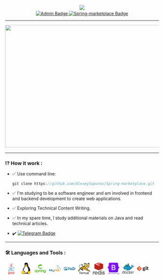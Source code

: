 
<div id="header" align="center">
  <img src="https://media.giphy.com/media/RZzR9yOd1pWKmuHbZi/giphy.gif" width="100"/>
</div>

<div id="badges" align="center">
  <a href="https://localhost:8080/admin/login">
    <img src="https://img.shields.io/badge/Admin-green?style=for-the-badge&logo=admin&logoColor=white" alt="Admin Badge"/>
  </a>
  <a href="https://localhost:8080/api/v1/login">
    <img src="https://img.shields.io/badge/Spring-marketplace-blue?style=for-the-badge&logo=spring-marketplace&logoColor=white" alt="Spring-marketplace Badge"/>
  </a>
</div>

---

<div align="center">
  <img src="https://media.giphy.com/media/9Pmf3QJiDHwyftez6i/giphy-downsized.gif" width="600" height="400"/>
</div>

---

### :interrobang: How it work :

- :white_check_mark: Use command line: 
  ```js 
  git clone https://github.com/AlexeySapunov/Spring-marketplace.git 
  ```
- :white_check_mark: I'm studying to be a software engineer and am involved in frontend and backend development to create web applications.

- :white_check_mark: Exploring Technical Content Writing.

- :white_check_mark: In my spare time, I study additional materials on Java and read technical articles.

- :heavy_check_mark: [![Telegram Badge](https://img.shields.io/badge/-blacka8607-blue?style=flat&logo=Telegram&logoColor=white)](https://t.me/blacka8607)

---

### :hammer_and_wrench: Languages and Tools :

<div>
  <img src="https://github.com/devicons/devicon/blob/master/icons/java/java-original-wordmark.svg" title="Java" alt="Java" width="40" height="40"/>&nbsp;
  <img src="https://github.com/devicons/devicon/blob/master/icons/linux/linux-original.svg" title="Linux" alt="Linux" width="40" height="40"/>&nbsp;
  <img src="https://github.com/devicons/devicon/blob/master/icons/spring/spring-original-wordmark.svg" title="Spring" alt="Spring" width="40" height="40"/>&nbsp;
  <img src="https://github.com/devicons/devicon/blob/master/icons/mysql/mysql-original-wordmark.svg" title="Mysql" alt="Mysql" width="40" height="40"/>&nbsp;
  <img src="https://github.com/devicons/devicon/blob/master/icons/trello/trello-plain-wordmark.svg" title="Trello" alt="Trello" width="40" height="40"/>&nbsp;
  <img src="https://github.com/devicons/devicon/blob/master/icons/tomcat/tomcat-original-wordmark.svg" title="Tomcat" alt="Tomcat" width="40" height="40"/>&nbsp;
  <img src="https://github.com/devicons/devicon/blob/master/icons/redis/redis-original-wordmark.svg"  title="Redis" alt="Redis" width="40" height="40"/>&nbsp;
  <img src="https://github.com/devicons/devicon/blob/master/icons/bootstrap/bootstrap-original-wordmark.svg" title="Bootstrap" alt="Bootstrap" width="40" height="40"/>&nbsp;
  <img src="https://github.com/devicons/devicon/blob/master/icons/docker/docker-original-wordmark.svg" title="Docker" alt="Docker" width="40" height="40"/>&nbsp;
  <img src="https://github.com/devicons/devicon/blob/master/icons/git/git-original-wordmark.svg" title="Git" **alt="Git" width="40" height="40"/>
</div>

